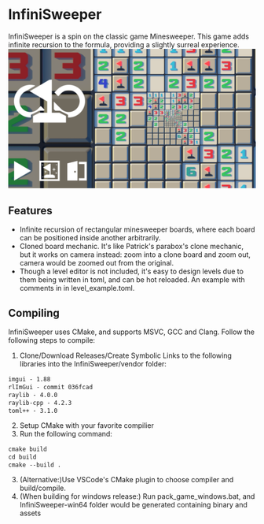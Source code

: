 # InfiniSweeper
InfiniSweeper is a spin on the classic game Minesweeper. This game adds infinite recursion to the formula, providing a slightly surreal experience.
![Menu Screenshot](https://raw.githubusercontent.com/Ataraxia-Mechanica/InfiniSweeper/master/screenshots/Title.png)
## Features
- Infinite recursion of rectangular minesweeper boards, where each board can be positioned inside another arbitrarily.
- Cloned board mechanic. It's like Patrick's parabox's clone mechanic, but it works on camera instead: zoom into a clone board and zoom out, camera would be zoomed out from the original.
- Though a level editor is not included, it's easy to design levels due to them being written in toml, and can be hot reloaded. An example with comments in in level_example.toml.
## Compiling
InfiniSweeper uses CMake, and supports MSVC, GCC and Clang.
Follow the following steps to compile:
1. Clone/Download Releases/Create Symbolic Links to the following libraries into the InfiniSweeper/vendor folder:
```
imgui - 1.88
rlImGui - commit 036fcad
raylib - 4.0.0
raylib-cpp - 4.2.3
toml++ - 3.1.0
```
2. Setup CMake with your favorite compilier
3. Run the following command:
```
cmake build
cd build
cmake --build .
```
3. (Alternative:)Use VSCode's CMake plugin to choose compiler and build/compile.
4. (When building for windows release:) Run pack_game_windows.bat, and InfiniSweeper-win64 folder would be generated containing binary and assets
